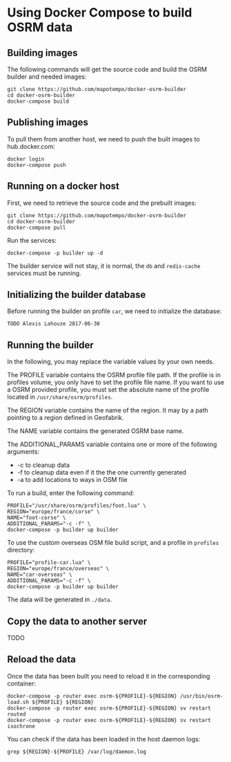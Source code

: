 Using Docker Compose to build OSRM data
=======================================

Building images
---------------

The following commands will get the source code and build the OSRM builder
and needed images:

    git clone https://github.com/mapotempo/docker-osrm-builder
    cd docker-osrm-builder
    docker-compose build

Publishing images
-----------------

To pull them from another host, we need to push the built images to
hub.docker.com:

    docker login
    docker-compose push

Running on a docker host
------------------------

First, we need to retrieve the source code and the prebuilt images:

    git clone https://github.com/mapotempo/docker-osrm-builder
    cd docker-osrm-builder
    docker-compose pull

Run the services:

    docker-compose -p builder up -d

The builder service will not stay, it is normal, the `db` and `redis-cache`
services must be running.

Initializing the builder database
---------------------------------

Before running the builder on profile `car`, we need to initialize the
database:

    TODO Alexis Lahouze 2017-06-30 

Running the builder
-------------------

In the following, you may replace the variable values by your own needs.

The PROFILE variable contains the OSRM profile file path.
If the profile is in profiles volume, you only have to set the profile file
name.
If you want to use a OSRM provided profile, you must set the absolute name of
the profile located in `/usr/share/osrm/profiles`.

The REGION variable contains the name of the region. It may by a path pointing to
a region defined in Geofabrik.

The NAME variable contains the generated OSRM base name.

The ADDITIONAL_PARAMS variable contains one or more of the following arguments:
  - -c to cleanup data
  - -f to cleanup data even if it the the one currently generated
  - -a to add locations to ways in OSM file


To run a build, enter the following command:

    PROFILE="/usr/share/osrm/profiles/foot.lua" \
    REGION="europe/france/corse" \
    NAME="foot-corse" \
    ADDITIONAL_PARAMS="-c -f" \
    docker-compose -p builder up builder

To use the custom overseas OSM file build script, and a profile in `profiles`
directory:

    PROFILE="profile-car.lua" \
    REGION="europe/france/overseas" \
    NAME="car-overseas" \
    ADDITIONAL_PARAMS="-c -f" \
    docker-compose -p builder up builder

The data will be generated in `./data`.

Copy the data to another server
-------------------------------

TODO

Reload the data
---------------

Once the data has been built you need to reload it in the corresponding
container:

    docker-compose -p router exec osrm-${PROFILE}-${REGION} /usr/bin/osrm-load.sh ${PROFILE} ${REGION}
    docker-compose -p router exec osrm-${PROFILE}-${REGION} sv restart routed
    docker-compose -p router exec osrm-${PROFILE}-${REGION} sv restart isochrone

You can check if the data has been loaded in the host daemon logs:

    grep ${REGION}-${PROFILE} /var/log/daemon.log

